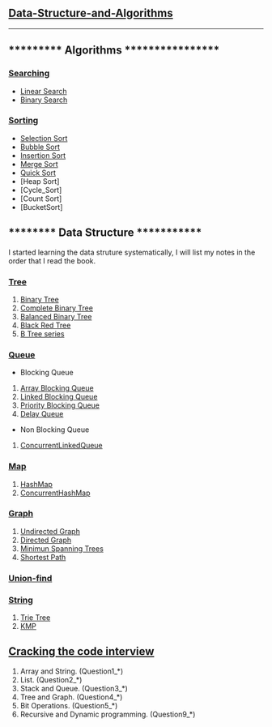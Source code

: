    ##               [Data-Structure-and-Algorithms](https://github.com/rohitkr01/Data-Structure-and-Algorithm )
---------------------------------------------------------------------------------------------------------------------------------------------------------------------------------
## ********* Algorithms ****************

### [Searching](https://github.com/rohitkr01/Data-Structure-and-Algorithm/tree/master/Searching)
* [Linear Search](https://github.com/rohitkr01/Data-Structure-and-Algorithm/blob/master/Searching/Linear%20Search/Search%20an%20element%20in%20an%20array.java)
* [Binary Search](https://github.com/rohitkr01/Data-Structure-and-Algorithm/blob/master/Searching/Binary%20Search/Search%20An%20Element%20in%20Sorted%20Array%20.md)


### [Sorting](https://github.com/rohitkr01/Data-Structure-and-Algorithm/Sorting/)
* [Selection Sort](https://github.com/rohitkr01/Data-Structure-and-Algorithm/tree/master/Sorting%20Algorithms)
* [Bubble Sort](https://github.com/rohitkr01/Data-Structure-and-Algorithm/blob/master/Sorting%20Algorithms/2.Bubble%20Sort/Bubble_Sort.java)
* [Insertion Sort](https://github.com/rohitkr01/Data-Structure-and-Algorithm/blob/master/Sorting%20Algorithms/3.%20Insertion%20Sort/Insertion_Sort.java)
* [Merge Sort](https://github.com/rohitkr01/Data-Structure-and-Algorithm/blob/master/Sorting%20Algorithms/4.%20Merge%20Sort/Merge_Sort.java)
* [Quick Sort](https://github.com/rohitkr01/Data-Structure-and-Algorithm/blob/master/Sorting%20Algorithms/5.%20Quick%20Sort/Quick_Sort.java)
* [Heap Sort]
* [Cycle_Sort]
* [Count Sort]
* [BucketSort]


## ********  Data Structure  ***********
I started learning the data struture systematically, I will list my notes in the order that I read the book.
### [Tree](https://github.com/Seanforfun/Algorithm/tree/master/DataStructrue/Tree)
1. [Binary Tree](https://github.com/Seanforfun/Algorithm/blob/master/DataStructrue/Tree/%E4%BA%8C%E5%8F%89%E6%A0%91BinaryTree.md)
2. [Complete Binary Tree](https://github.com/Seanforfun/Algorithm/blob/master/DataStructrue/Tree/%E5%AE%8C%E5%85%A8%E4%BA%8C%E5%8F%89%E6%A0%91CompleteBinaryTree.md)
3. [Balanced Binary Tree](https://github.com/Seanforfun/Algorithm/blob/master/DataStructrue/Tree/%E5%B9%B3%E8%A1%A1%E4%BA%8C%E5%8F%89%E6%A0%91BalancedBinaryTree.md)
4. [Black Red Tree](https://github.com/Seanforfun/Algorithm/blob/master/DataStructrue/Tree/%E7%BA%A2%E9%BB%91%E6%A0%91BlackRedTree.md)
5. [B Tree series](https://github.com/Seanforfun/Algorithm/blob/master/DataStructrue/Tree/B%E6%A0%91%E7%B3%BB%E5%88%97.md)

### [Queue](https://github.com/Seanforfun/Algorithm/tree/master/DataStructrue/Queue)
* Blocking Queue
1. [Array Blocking Queue](https://github.com/Seanforfun/Algorithm/blob/master/DataStructrue/Queue/ArrayBlockingQueue.md)
2. [Linked Blocking Queue](https://github.com/Seanforfun/Algorithm/blob/master/DataStructrue/Queue/LinkedBlockingQueue.md)
3. [Priority Blocking Queue](https://github.com/Seanforfun/Algorithm/blob/master/DataStructrue/Queue/PriorityBlockingQueue.md)
4. [Delay Queue](https://github.com/Seanforfun/Algorithm/blob/master/DataStructrue/Queue/DelayQueue.md)

* Non Blocking Queue
1. [ConcurrentLinkedQueue](https://github.com/rohitkr01/Data-Structure-and-Algorithm/blob/master/DataStructrue/Queue/ConcurrentLinkedQueue.md)

### [Map](https://github.com/rohitkr01/Data-Structure-and-Algorithm/tree/master/DataStructrue/Map)
1. [HashMap](https://github.com/Seanforfun/Algorithm/blob/master/DataStructrue/Map/HashMap.md)
2. [ConcurrentHashMap](https://github.com/Seanforfun/Algorithm/blob/master/DataStructrue/Map/ConcurrentHashMap.md)

### [Graph](https://github.com/rohitkr01/Data-Structure-and-Algorithm/tree/master/DataStructrue/Graph)
1. [Undirected Graph](https://github.com/rohitkr01/Data-Structure-and-Algorithm/blob/master/DataStructrue/Graph/UndirectedGraph.md)
2. [Directed Graph](https://github.com/rohitkr01/Data-Structure-and-Algorithm/blob/master/DataStructrue/Graph/DirectedGraph.md)
3. [Minimun Spanning Trees](https://github.com/rohitkr01/Data-Structure-and-Algorithm/blob/master/DataStructrue/Graph/MinimumSpanningTrees.md)
4. [Shortest Path](https://github.com/rohitkr01/Data-Structure-and-Algorithm/blob/master/DataStructrue/Graph/ShortestPath.md)

### [Union-find](https://github.com/rohitkr01/Data-Structure-and-Algorithm/blob/master/DataStructrue/Graph/UnionFind.md)

### [String](https://github.com/rohitkr01/Data-Structure-and-Algorithm/tree/master/DataStructrue/String)
1. [Trie Tree](https://github.com/rohitkr01/Data-Structure-and-Algorithm/blob/master/DataStructrue/String/TrieTree.md)
2. [KMP](https://github.com/rohitkr01/Data-Structure-and-Algorithm/blob/master/DataStructrue/String/kmp.md)

## [Cracking the code interview](https://github.com/rohitkr01/Data-Structure-and-Algorithm/tree/master/leetcode/Offer)
1. Array and String. (Question1_*)
2. List. (Question2_*)
3. Stack and Queue. (Question3_*)
4. Tree and Graph. (Question4_*)
5. Bit Operations. (Question5_*)
9. Recursive and Dynamic programming. (Question9_*)
